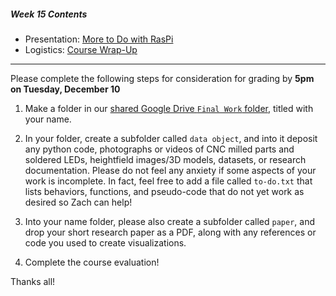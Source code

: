 ##### Week 15 Contents
- Presentation: [More to Do with RasPi](readme.md)
- Logistics: [Course Wrap-Up](wrap-up.md)

-----

Please complete the following steps for consideration for grading by **5pm on Tuesday, December 10**

1. Make a folder in our [shared Google Drive `Final Work` folder](https://drive.google.com/open?id=1-_xr-Bb3jzO5nSPbf0XV7tGdn9ZM164J), titled with your name. 

2. In your folder, create a subfolder called `data object`, and into it deposit any python code, photographs or videos of CNC milled parts and soldered LEDs, heightfield images/3D models, datasets, or research documentation. Please do not feel any anxiety if some aspects of your work is incomplete. In fact, feel free to add a file called `to-do.txt` that lists behaviors, functions, and pseudo-code that do not yet work as desired so Zach can help!

3. Into your name folder, please also create a subfolder called `paper`, and drop your short research paper as a PDF, along with any references or code you used to create visualizations.

4. Complete the course evaluation!

Thanks all! 